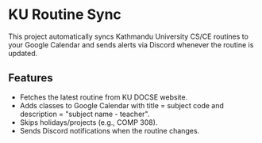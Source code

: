 # KU Routine Sync

This project automatically syncs Kathmandu University CS/CE routines to your Google Calendar and sends alerts via Discord whenever the routine is updated.

## Features
- Fetches the latest routine from KU DOCSE website.
- Adds classes to Google Calendar with title = subject code and description = "subject name - teacher".
- Skips holidays/projects (e.g., COMP 308).
- Sends Discord notifications when the routine changes.



